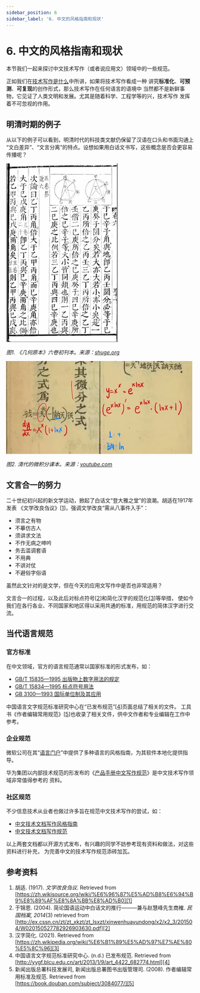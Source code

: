 ```yaml
---
sidebar_position: 6
sidebar_label: '6. 中文的风格指南和现状'
---
```


# 6. 中文的风格指南和现状

本节我们一起来探讨中文技术写作（或者说应用文）领域中的一些规范。

正如我们在[技术写作是什么](/docs/tw/what-is-tw)中所讲，如果将技术写作看成一种
讲究**标准化**、**可预测**、**可复现**的创作形式，那么技术写作在任何语言的语境中
当然都不是新鲜事物，它见证了人类文明和发展。尤其是随着科学、工程学等的兴，技术写作
发挥着不可忽视的作用。

## 明清时期的例子

从以下的例子可以看到，明清时代的科技类文献仍保留了汉语在口头和书面沟通上
“文白差异”、“文言分离”的特点。设想如果用白话文书写，这些概念是否会更容易传播呢？

![Euclid's Elements](../../static/img/tw/geometry-zh.jpg)

*图1. 《几何原本》六卷初刊本。来源：[shuge.org](https://new.shuge.org/view/ji_he_yuan_ben/)*

![Calculus textbook witten in the 19th century](../../static/img/tw/calculus-zh.jpg)

*图2. 清代的微积分课本。来源：[youtube.com](https://youtu.be/BA3f_-J_Gmc)*

## 文言合一的努力

二十世纪初兴起的新文学运动，掀起了白话文“登大雅之堂”的浪潮。胡适在1917年发表
《文学改良刍议》[[1][1]]，强调文学改良“需从八事件入手”：

- 须言之有物
- 不摹仿古人
- 须讲求文法
- 不作无病之呻吟
- 务去滥调套语
- 不用典
- 不讲对仗
- 不避俗字俗语

虽然此文针对的是文学，但在今天的应用文写作中是否也非常适用？

文言合一的过程，以及此后对标点符号[[2][2]]和简化汉字的规范化[[3][3]]等举措，
使如今我们在各行各业、不同国家和地区得以采用共通的标准，用规范的简体汉字进行交流。

## 当代语言规范

### 官方标准

在中文领域，官方的语言规范通常以国家标准的形式发布，如：

- [GB/T 15835—1995 出版物上数字用法的规定][a]
- [GB/T 15834—1995 标点符号用法][b]
- [GB 3100—1993 国际单位制及其应用][c]

中国语言文字规范标准研究中心在“已发布规范”[[4][4]]页面总结了相关的文件。
工具书《作者编辑常用规范》[[5][5]]也收录了相关文件，供中文作者和专业编辑在工作中参考。

### 企业规范

微软公司在其“[语言门户][d]”中提供了多种语言的风格指南，为其软件本地化提供指导。

华为集团以内部技术规范的形发布的《[产品手册中文写作规范][e]》是中文技术写作领域非常值得参考的
资料。

### 社区规范

不少信息技术从业者也做过许多旨在规范中文技术写作的尝试，如：

- [中文技术文档写作风格指南][f]
- [中文技术文档写作规范][g]

以上两套文档都以开源方式发布，有兴趣的同学不妨参考现有资料和做法，对这些资料进行补充，
为完善中文的技术写作规范添砖加瓦。

## 参考资料

1. 胡适. (1917). *文学改良刍议*.
   Retrieved from [https://zh.wikisource.org/wiki/%E6%96%87%E5%AD%B8%E6%94%B9%E8%89%AF%E8%8A%BB%E8%AD%B0][1]
2. 于锦恩. (2004). 简论国语运动中白话文的推行———兼与赵慧峰先生商榷. *民国档案, 2014*(3)
   retrieved from [http://ex.cssn.cn/zt/zt_xkzt/zt_lsxzt/xinwenhuayundong/x2/x2_3/201504/W020150527782926903630.pdf][2]
3. 汉字简化. (2021). Retrieved from [https://zh.wikipedia.org/wiki/%E6%B1%89%E5%AD%97%E7%AE%80%E5%8C%96][3]
4. 中国语言文字规范标准研究中心. (n.d.) 已发布规范. Retrieved from
   [http://yygf.blcu.edu.cn/art/2013/1/9/art_4422_682774.html][4]
5. 新闻出版总署科技发展司, 新闻出版总署图书出版管理司. (2008).  作者编辑常用标准及规范.
   Retrieved from [https://book.douban.com/subject/3084077/][5]

[1]: https://zh.wikisource.org/wiki/%E6%96%87%E5%AD%B8%E6%94%B9%E8%89%AF%E8%8A%BB%E8%AD%B0
[2]: http://ex.cssn.cn/zt/zt_xkzt/zt_lsxzt/xinwenhuayundong/x2/x2_3/201504/W020150527782926903630.pdf
[3]: https://zh.wikipedia.org/wiki/%E6%B1%89%E5%AD%97%E7%AE%80%E5%8C%96
[4]: http://yygf.blcu.edu.cn/art/2013/1/9/art_4422_682774.html
[5]: https://book.douban.com/subject/3084077/
[a]: http://www.moe.gov.cn/ewebeditor/uploadfile/2015/01/13/20150113091154536.pdf
[b]: https://people.ubuntu.com/~happyaron/l10n/GB(T)15834-2011.html
[c]: http://hit.alljournals.cn/uploadfile/mst_cn/20160329/gb%203100-93%20%E5%9B%BD%E9%99%85%E5%8D%95%E4%BD%8D%E5%88%B6%E5%8F%8A%E5%85%B6%E5%BA%94%E7%94%A8.pdf
[d]: https://www.microsoft.com/zh-cn/language/styleguides
[e]: https://github.com/tiger8888/books-4/raw/master/%E4%BA%A7%E5%93%81%E6%89%8B%E5%86%8C%E4%B8%AD%E6%96%87%E5%86%99%E4%BD%9C%E8%A7%84%E8%8C%83.pdf
[f]: https://zh-style-guide.readthedocs.io/zh_CN/latest/
[g]: https://github.com/ruanyf/document-style-guide
